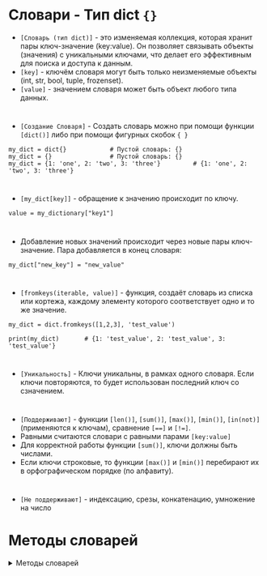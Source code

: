 # Словари - Тип dict `{}`

- `[Словарь (тип dict)]` -  это изменяемая коллекция, которая хранит пары ключ-значение (key:value). Он позволяет связывать объекты (значения) с уникальными ключами, что делает его эффективным для поиска и доступа к данным.
- `[key]` - ключём словаря могут быть только неизменяемые объекты (int, str, bool, tuple, frozenset).
- `[value]` - значением словаря может быть объект любого типа данных.
#
- `[Создание Словаря]` - Создать словарь можно при помощи функции `[dict()]` либо при помощи фигурных скобок `{ }`
```
my_dict = dict{}            # Пустой словарь: {}
my_dict = {}                # Пустой словарь: {}
my_dict = {1: 'one', 2: 'two', 3: 'three'}         # {1: 'one', 2: 'two', 3: 'three'}
```
#
- `[my_dict[key]]` - обращение к значению происходит по ключу.
```
value = my_dictionary["key1"]
```
#
- Добавление новых значений происходит через новые пары ключ-значение. Пара добавляется в конец словаря:
```
my_dict["new_key"] = "new_value"
```
# 
- `[fromkeys(iterable, value)]` - функция, создаёт словарь из списка или кортежа, каждому элементу которого соответствует одно и то же значение.
```
my_dict = dict.fromkeys([1,2,3], 'test_value')

print(my_dict)       # {1: 'test_value', 2: 'test_value', 3: 'test_value'}
```
#
- `[Уникальность]` - Ключи уникальны, в рамках одного словаря. Если ключи повторяются, то будет использован последний ключ со сзначением.
#
- `[Поддерживают]` - функции `[len()]`, `[sum()]`, `[max()]`, `[min()]`, `[in(not)]` (применяются к ключам), сравнение `[==]` и `[!=]`.
- Равными считаются словари с равными парами `[key:value]`
- Для корректной работы функции `[sum()]`, ключи должны быть числами.
- Если ключи строковые, то функции `[max()]` и `[min()]` перебирают их в орфографическом порядке (по алфавиту).
#
- `[Не поддерживают]` - индексацию, срезы, конкатенацию, умножение на число
#
# Методы словарей
<details>
<summary>Методы словарей</summary> 

### 1) `[keys()]` - метод для вывода ключей словаря:
[``` 

```]

#
### 2) `[]` -
```

```
#
### 3) `[]` -
```

```
#
### 4) `[]` -
```

```
#
### 5) `[]` -
```

```
#
### 6) `[]` -
```

```
#
### 7) `[]` -
```

```
#
### 8) `[]` -
```

```
#
### 9) `[]` -
```

```
#
### 10) `[]` -
```

```
#
### 11) `[]` -
```

```
#
### 12) `[]` -
```

```
#




<details>
  
`[]`
